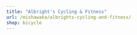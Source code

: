 ```yaml
---
title: "Albright's Cycling & Fitness"
url: /mishawaka/albrights-cycling-and-fitness/
shop: bicycle
---
```


